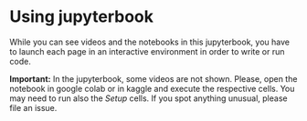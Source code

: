 # Using jupyterbook

While you can see videos and the notebooks in this jupyterbook, you have to launch each page in an interactive environment in order to write or run code.

**Important:** In the jupyterbook, some videos are not shown. Please, open the notebook in google colab or in kaggle and execute the respective cells. You may need to run also the *Setup* cells. If you spot anything unusual, please file an issue.

